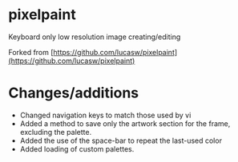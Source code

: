 pixelpaint
==========

Keyboard only low resolution image creating/editing


Forked from [https://github.com/lucasw/pixelpaint](https://github.com/lucasw/pixelpaint)

Changes/additions
=================

* Changed navigation keys to match those used by vi
* Added a method to save only the artwork section for the frame, excluding the palette.
* Added the use of the space-bar to repeat the last-used color
* Added loading of custom palettes.
